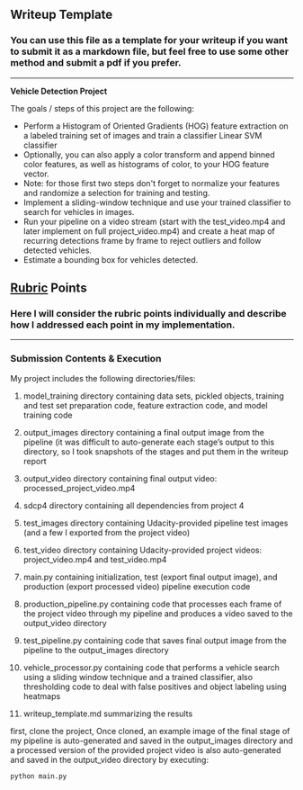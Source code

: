 ## Writeup Template
### You can use this file as a template for your writeup if you want to submit it as a markdown file, but feel free to use some other method and submit a pdf if you prefer.

---

**Vehicle Detection Project**

The goals / steps of this project are the following:

* Perform a Histogram of Oriented Gradients (HOG) feature extraction on a labeled training set of images and train a classifier Linear SVM classifier
* Optionally, you can also apply a color transform and append binned color features, as well as histograms of color, to your HOG feature vector. 
* Note: for those first two steps don't forget to normalize your features and randomize a selection for training and testing.
* Implement a sliding-window technique and use your trained classifier to search for vehicles in images.
* Run your pipeline on a video stream (start with the test_video.mp4 and later implement on full project_video.mp4) and create a heat map of recurring detections frame by frame to reject outliers and follow detected vehicles.
* Estimate a bounding box for vehicles detected.

[//]: # (Image References)
[image1]: ./examples/car_not_car.png
[image2]: ./examples/HOG_example.jpg
[image3]: ./examples/sliding_windows.jpg
[image4]: ./examples/sliding_window.jpg
[image5]: ./examples/bboxes_and_heat.png
[image6]: ./examples/labels_map.png
[image7]: ./examples/output_bboxes.png
[video1]: ./project_video.mp4

## [Rubric](https://review.udacity.com/#!/rubrics/513/view) Points
### Here I will consider the rubric points individually and describe how I addressed each point in my implementation.  

---
### Submission Contents & Execution

My project includes the following directories/files:

1. model_training directory containing data sets, pickled objects, training and test set preparation code, feature extraction code, and model training code

2. output_images directory containing a final output image from the pipeline (it was difficult to auto-generate each stage’s output to this directory, so I took snapshots of the stages and put them in the writeup report 

3. output_video directory containing final output video: processed_project_video.mp4

4. sdcp4 directory containing all dependencies from project 4

5. test_images directory containing Udacity-provided pipeline test images (and a few I exported from the project video)

6. test_video directory containing Udacity-provided project videos: project_video.mp4 and test_video.mp4

7. main.py containing initialization, test (export final output image), and production (export processed video) pipeline execution code

8. production_pipeline.py containing code that processes each frame of the project video through my pipeline and produces a video saved to the output_video directory

9.  test_pipeline.py containing code that saves final output image from the pipeline to the output_images directory

10. vehicle_processor.py containing code that performs a vehicle search using a sliding window technique and a trained classifier, also thresholding code to deal with false positives and object labeling using heatmaps

11. writeup_template.md summarizing the results 

first, clone the project, Once cloned, an example image of the final stage of my pipeline is auto-generated and saved in the output_images directory and a processed version of the provided project video is also auto-generated and saved in the output_video directory by executing:

```python
python main.py  
```
